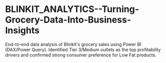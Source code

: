 # BLINKIT_ANALYTICS--Turning-Grocery-Data-Into-Business-Insights
End-to-end data analysis of Blinkit's grocery sales using Power BI (DAX/Power Query). Identified Tier 3/Medium outlets as the top profitability drivers and confirmed strong consumer preference for Low Fat products.
